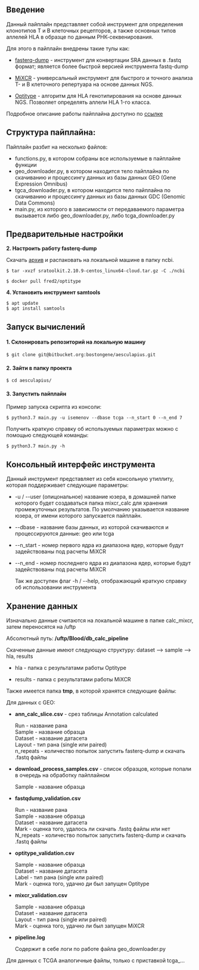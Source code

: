 

## Введение
Данный пайплайн представляет собой инструмент для определения клонотипов T и B клеточных рецепторов, 
а также основных типов аллелей HLA в образце по данным РНК-секвенирования.

Для этого в пайплайн внедрены такие тулы как:

- [fasterq-dump](https://github.com/ncbi/sra-tools/wiki/HowTo:-fasterq-dump) - инструмент для конвертации  SRA данных в .fastq формат; 
является более быстрой версией инструмента fastq-dump

- [MiXCR](https://github.com/milaboratory/mixcr) - универсальный инструмент для быстрого и точного анализа T- и B клеточного репертуара на основе данных NGS.

- [Optitype](https://github.com/FRED-2/OptiType) - алгоритм для HLA генотипирования на основе данных NGS. Позволяет определять аллели HLA 1-го класса.

Подробное описание работы пайплайна доступно по [ссылке](https://bostongene.atlassian.net/wiki/spaces/BLOOD/pages/2569896111/Aesculapius+pipeline)

## Структура пайплайна:  
Пайплайн разбит на несколько файлов:

- functions.py, в котором собраны все используемые в пайплайне функции
- geo_downloader.py, в котором находится тело пайплайна по скачиванию и процессингу данных из базы данных GEO (Gene Expression Omnibus)
- tgca_downloader.py, в котором находится тело пайплайна по скачиванию и процессингу данных из базы данных GDC (Genomic Data Commons)
- main.py, из которого в зависимости от передаваемого параметра вызывается либо geo_downloader.py, либо tcga_downloader.py

## Предварительные настройки

**2. Настроить работу fasterq-dump**  

Скачать [архив](https://ftp-trace.ncbi.nlm.nih.gov/sra/sdk/2.10.9/sratoolkit.2.10.9-centos_linux64.tar.gz) и распаковать на локальной машине в папку ncbi.  
	
	$ tar -xvzf sratoolkit.2.10.9-centos_linux64-cloud.tar.gz -C ./ncbi
	
    $ docker pull fred2/optitype
	
**4. Установить инструмент samtools**

	$ apt update
	$ apt install samtools

## Запуск вычислений
#### 1. Склонировать репозиторий на локальную машину

    $ git clone git@bitbucket.org:bostongene/aesculapius.git

#### 2. Зайти в папку проекта

    $ cd aesculapius/

#### 3. Запустить пайплайн  

Пример запуска скрипта из консоли:

    $ python3.7 main.py -u isemenov --dbase tcga --n_start 0 --n_end 7

Получить краткую справку об используемых параметрах можно c помощью следующей команды:

    $ python3.7 main.py -h

## Консольный интерфейс инструмента
Данный инструмент представляет из себя консольную утиллиту, которая поддерживает следующие параметры:

- -u / --user (опицональное) название юзера, в домашней папке которого будет создаваться папка mixcr_calc для хранения промежуточных результатов. 
	По умолчанию указывается название юзера, от имени которого запускается пайплайн.
	
- --dbase - название базы данных, из которой скачиваются и процессируются данные: geo или tcga
	
- --n_start - номер первого ядра из диапазона ядер, которые будут задействованы под расчеты MiXCR

- --n_end - номер последнего ядра из диапазона ядер, которые будут задействованы под расчеты MiXCR

	Так же доступен флаг -h / --help, отображающий краткую справку об использовании инструмента

## Хранение данных

Изначально данные считаются на локальной машине в папке calc_mixcr, затем переносятся на /uftp

Абсолютный путь: **/uftp/Blood/db_calc_pipeline**

Скаченные данные имеют следующую структуру:  dataset --> sample --> hla, results  

- hla - папка с результатами работы Optitype  

- results - папка с результатами работы MiXCR

Также имеется папка **tmp**, в которой хранятся следующие файлы:  

Для данных с GEO:

- **ann_calc_slice.csv** - срез таблицы Annotation calculated   

	Run - название рана  
	Sample  - название образца  
	Dataset - название датасета  
	Layout  - тип рана (single или paired)  
	n_repeats - количество попыток запустить fasterq-dump и скачать .fastq файлы  
	
- **download_process_samples.csv** - список образцов, которые попали в очередь на обработку пайплайном

	Sample - название образца  

- **fastqdump_validation.csv**

	Run - название рана   
	Sample - название образца  
	Dataset - название датасета  
	Mark - оценка того, удалось ли скачать .fastq файлы или нет  
	N_repeats - количество попыток запустить fasterq-dump и скачать .fastq файлы  
	
- **optitype_validation.csv**  

 	Sample - название образца  
	Dataset - название датасета  
	Label - тип рана (single или paired)  
	Mark - оценка того, удачно ди был запущен Optitype

- **mixcr_validation.csv**

	Sample - название образца  
	Dataset - название датасета  
	Layout - тип рана (single или paired)  
	Mark  - оценка того, удачно ли был запущен MiXCR
	
- **pipeline.log**
	
	Содержит в себе логи по работе файла geo_downloader.py
	
Для данных с TCGA аналогичные файлы, только с приставкой tcga_...
